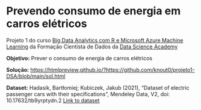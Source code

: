 # Prevendo consumo de energia em carros elétricos

Projeto 1 do curso [Big Data Analytics com R e Microsoft Azure Machine Learning](https://www.datascienceacademy.com.br/course/analise-de-dados-com-r) da Formação Cientista de Dados da [Data Science Academy](https://www.datascienceacademy.com.br/)

**Objetivo:** Prever o consumo de energia de carros elétricos

**Solução:** https://htmlpreview.github.io/?https://github.com/knout0/projeto1-DSA/blob/main/sol.html

**Dataset:** Hadasik, Bartłomiej; Kubiczek, Jakub (2021), “Dataset of electric passenger cars with their specifications”, Mendeley Data, V2, doi: 10.17632/tb9yrptydn.2
[Link to dataset](https://data.mendeley.com/datasets/tb9yrptydn/2)

